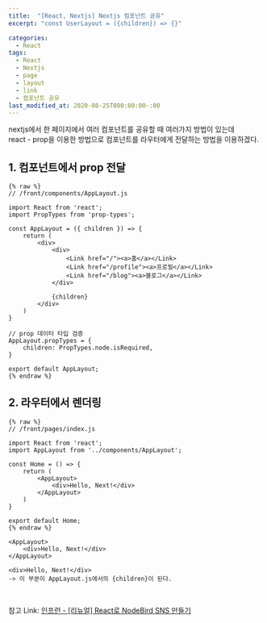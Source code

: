 ```yaml
---
title:  "[React, Nextjs] Nextjs 컴포넌트 공유"
excerpt: "const UserLayout = ({children}) => {}"

categories:
  - React
tags:
  - React
  - Nextjs
  - page
  - layout
  - link
  - 컴포넌트 공유
last_modified_at: 2020-08-25T000:00:00-:00
---
```


nextjs에서 한 페이지에서 여러 컴포넌트를 공유할 때 여러가지 방법이 있는데   
react - prop을 이용한 방법으로 컴포넌트를 라우터에게 전달하는 방법을 이용하겠다.

## 1. 컴포넌트에서 prop 전달
```react
{% raw %}
// /front/components/AppLayout.js

import React from 'react';
import PropTypes from 'prop-types';

const AppLayout = ({ children }) => {
    return (
        <div>
            <div>
                <Link href="/"><a>홈</a></Link>
                <Link href="/profile"><a>프로필</a></Link>
                <Link href="/blog"><a>블로그</a></Link>
            </div>

            {children}
        </div>
    )
}

// prop 데이터 타입 검증
AppLayout.propTypes = {
    children: PropTypes.node.isRequired,
}

export default AppLayout;
{% endraw %}
```


## 2. 라우터에서 렌더링
```react
{% raw %}
// /front/pages/index.js

import React from 'react';
import AppLayout from '../components/AppLayout';

const Home = () => {
    return (
        <AppLayout>
            <div>Hello, Next!</div>
        </AppLayout>
    )
}

export default Home;
{% endraw %}
```

```react
<AppLayout>
    <div>Hello, Next!</div>
</AppLayout>

<div>Hello, Next!</div>
-> 이 부분이 AppLayout.js에서의 {children}이 된다.
```

<br />

참고 Link: [인프런 - [리뉴얼] React로 NodeBird SNS 만들기][link]

[link]: https://www.inflearn.com/course/%EB%85%B8%EB%93%9C%EB%B2%84%EB%93%9C-%EB%A6%AC%EC%95%A1%ED%8A%B8-%EB%A6%AC%EB%89%B4%EC%96%BC "Go"

